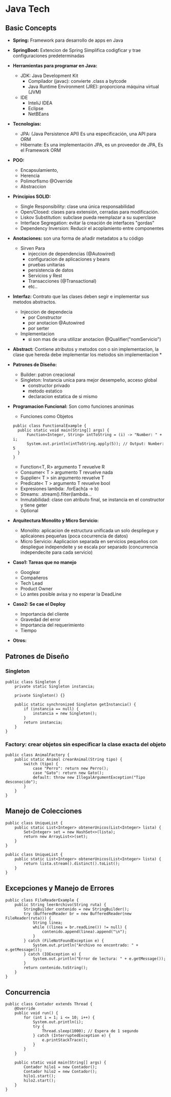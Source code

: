 # Java Tech

## Basic Concepts
* <strong>Spring:</strong> Framework para desarrollo de apps en Java

* <strong>SpringBoot:</strong> Extencion de Spring Simplifica codigficar y trae configuraciones predeterminadas

* <strong>Herramientas para programar en Java:</strong>
  * JDK: Java Development Kit
    * Compilador (javac): convierte .class a bytcode
    * Java Runtime Environment (JRE): proporciona máquina virtual (JVM)
  * IDE
    * InteliJ IDEA
    * Eclipse
    * NetBEans

* <strong>Tecnologias:</strong>
  * JPA: (Java Persistence API) Es una especificación, una API para ORM
  * Hibernate: Es una implementación JPA, es un proveedor de JPA, Es el Framework ORM 

* <strong>POO:</strong>
  * Encapsulamiento,
  * Herencia
  * Polimorfismo @Override
  * Abstraccion

* <strong>Principios SOLID:</strong>
  * Single Responsibility: clase una única responsabilidad
  * Open/Closed: clases para extensión, cerradas para modificación.
  * Liskov Substitution: subclase pueda reemplazar a su superclase 
  * Interface Segregation: evitar la creación de interfaces "gordas"
  * Dependency Inversion: Reducir el acoplamiento entre componentes

* <strong>Anotaciones:</strong> son una forma de añadir metadatos a tu código
  * Sirven Para
    * injeccion de dependencias (@Autowired)
    * configuracion de aplicaciones y beans
    * pruebas unitarias
    * persistencia de datos
    * Servicios y Rest
    * Transacciones (@Transactional)
    * etc..

* <strong>Interfaz:</strong> Contrato que las clases deben segir e implementar sus metodos abstractos.
  * Injeccion de dependecia
    * por Constructor
    * por anotacion @Autowired
    * por serter
  * Implementacion
    * si son mas de una utilizar anotacion @Qualifier("nomServicio")

* <strong>Abstract:</strong> Contiene atributos y metodos con o sin implementacion, la clase que hereda debe implementar los metodos sin implementacion
  * 

* <strong>Patrones de Diseño:</strong>
  * Builder: patron creacional
  * Singleton: Instancia unica para mejor desempeño, acceso global
    * constructor privado
    * metodo estatico
    * declaracion estatica de si mismo

* <strong>Programacion Funcional:</strong> Son como funciones anonimas
  * Funciones como Objetos
  ```
  public class FunctionalExample {
    public static void main(String[] args) {
        Function<Integer, String> intToString = (i) -> "Number: " + i;
        System.out.println(intToString.apply(5)); // Output: Number: 5
    }
  }  
  ```
    * Function<T, R> argumento T revuelve R
    * Consumer< T > argumento T revuelve nada
    * Supplier< T > sin argumento revuelve T
    * Predicate< T > argumento T revuelve bool
  * Expresiones lambda: .forEach(a -> b)
  * Streams: .stream().filter(lambda...
  * Inmutabilidad: clase con atributo final, se instancia en el constructor y tiene geter
  * Optional

* <strong>Arquitectura Monolito y Micro Servicio:</strong>
  * Monolito: aplicacion de estructura unificada un solo despliegue y aplicaiones pequeñas (poca cocurrencia de datos)
  * Micro Servicio: Aaplicacion separada en servicios pequeños con despliegue independeite y se escala por separado (concurrencia independecite para cada servicio)

* <strong>Caso1: Tareas que no manejo</strong>
  * Googlear
  * Compañeros
  * Tech Lead
  * Product Owner
  * Lo antes posible avisa y no esperar la DeadLine

* <strong>Caso2: Se cae el Deploy</strong>
  * Importancia del cliente
  * Gravedad del error
  * Importancia del requerimiento
  * Tiempo

* <strong>Otros:</strong>

## Patrones de Diseño

### Singleton
```
public class Singleton {
    private static Singleton instancia;

    private Singleton() {}

    public static synchronized Singleton getInstancia() {
        if (instancia == null) {
            instancia = new Singleton();
        }
        return instancia;
    }
}

```

### Factory: crear objetos sin especificar la clase exacta del objeto
```
public class AnimalFactory {
    public static Animal crearAnimal(String tipo) {
        switch (tipo) {
            case "Perro": return new Perro();
            case "Gato": return new Gato();
            default: throw new IllegalArgumentException("Tipo desconocido");
        }
    }
}
```

## Manejo de Colecciones
```
public class UniqueList {
    public static List<Integer> obtenerUnicos(List<Integer> lista) {
        Set<Integer> set = new HashSet<>(lista);
        return new ArrayList<>(set);
    }
}
```

```
public class UniqueList {
    public static List<Integer> obtenerUnicos(List<Integer> lista) {
        return lista.stream().distinct().toList();
    }
}
```

## Excepciones y Manejo de Errores
```
public class FileReaderExample {
    public String leerArchivo(String ruta) {
        StringBuilder contenido = new StringBuilder();
        try (BufferedReader br = new BufferedReader(new FileReader(ruta))) {
            String linea;
            while ((linea = br.readLine()) != null) {
                contenido.append(linea).append("\n");
            }
        } catch (FileNotFoundException e) {
            System.out.println("Archivo no encontrado: " + e.getMessage());
        } catch (IOException e) {
            System.out.println("Error de lectura: " + e.getMessage());
        }
        return contenido.toString();
    }
}
```

## Concurrencia
```
public class Contador extends Thread {
    @Override
    public void run() {
        for (int i = 1; i <= 10; i++) {
            System.out.println(i);
            try {
                Thread.sleep(1000); // Espera de 1 segundo
            } catch (InterruptedException e) {
                e.printStackTrace();
            }
        }
    }

    public static void main(String[] args) {
        Contador hilo1 = new Contador();
        Contador hilo2 = new Contador();
        hilo1.start();
        hilo2.start();
    }
}
```
